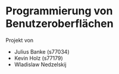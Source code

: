 # Programmierung von Benutzeroberflächen

Projekt von

- Julius Banke (s77034)
- Kevin Holz (s77179)
- Wladislaw Nedzelskij
